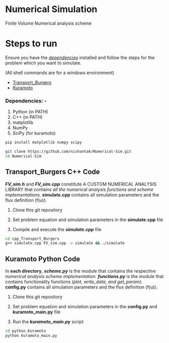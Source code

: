 # Numerical Simulation
Finite Volume Numerical analysis scheme <br>

# Steps to run
Ensure you have the [*dependencies*](#Dependencies) installed and follow the steps for the problem which you want to simulate. 

(All shell commands are for a windows environment)

- [Transport_Burgers](#Transport_Burgers+C%2B%2B+Code)
- [Kuramoto](#Kuramoto-Python-Code)

### Dependencies: -
1. Python (in PATH)
2. C++ (in PATH)
2. matplotlib
3. NumPy
4. SciPy (for kuramoto)

```bash
pip install matplotlib numpy scipy
```

```bash
git clone https://github.com/nishantak/Numerical-Sim.git
cd Numerical-Sim

```
## Transport_Burgers C++ Code
***FV_sim.h*** and ***FV_sim.cpp*** constitute A CUSTOM NUMERICAL ANALYSIS LIBRARY that contains _all the numerical analysis functions and scheme implementations._ **simulate.cpp** contains all simulation parameters and the flux definition (f(u)).

  1. Clone this git repository

  2. Set problem equation and simulation parameters in the **simulate.cpp** file

  3. Compile and execute the ***simulate.cpp*** file

```bash
cd cpp_Transport_Burgers
g++ simulate.cpp FV_sim.cpp -o simulate && ./simulate
```

## Kuramoto Python Code
In **each directory**, ***scheme.py*** is the module that contains _the respective numerical analysis scheme implementation._ ***functions.py*** is the module that contains functionality functions *(plot, write_data, and get_param).* **config.py** contains all simulation parameters and the flux definition (f(u)).

  1. Clone this git repository

  2. Set problem equation and simulation parameters in the **config.py** and **kuramoto_main.py** file
 
  2. Run the ***kuramoto_main.py*** script

```bash
cd python_Kuramoto
python kuramoto_main.py
```